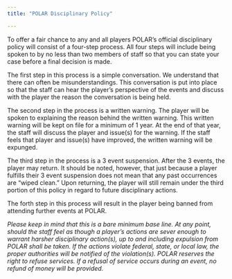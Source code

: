 ```yaml
---
title: "POLAR Disciplinary Policy"

---
```


To offer a fair chance to any and all players POLAR’s official disciplinary policy will consist of a four-step process. All four steps will include being spoken to by no less than two members of staff so that you can state your case before a final decision is made.

The first step in this process is a simple conversation. We understand that there can often be misunderstandings. This conversation is put into place so that the staff can hear the player’s perspective of the events and discuss with the player the reason the conversation is being held. 

The second step in the process is a written warning. The player will be spoken to explaining the reason behind the written warning. This written warning will be kept on file for a minimum of 1 year. At the end of that year, the staff will discuss the player and issue(s) for the warning. If the staff feels that player and issue(s) have improved, the written warning will be expunged. 

The third step in the process is a 3 event suspension. After the 3 events, the player may return. It should be noted, however, that just because a player fulfills their 3 event suspension does not mean that any past occurrences are “wiped clean.” Upon returning, the player will still remain under the third portion of this policy in regard to future disciplinary actions. 

The forth step in this process will result in the player being banned from attending further events at POLAR. 

*Please keep in mind that this is a bare minimum base line. At any point, should the staff feel as though a player’s actions are sever enough to warrant harsher disciplinary action(s), up to and including expulsion from POLAR shall be taken. If the actions violate federal, state, or local law, the proper authorities will be notified of the violation(s). POLAR reserves the right to refuse services. If a refusal of service occurs during an event, no refund of money will be provided.*